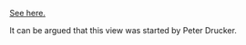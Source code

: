 [See here.](https://en.wikipedia.org/wiki/Knowledge-based_theory_of_the_firm)

It can be argued that this view was started by Peter Drucker.